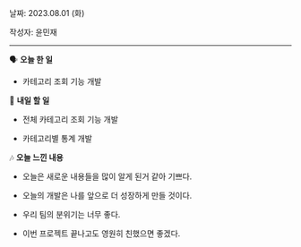 날짜: 2023.08.01 (화)

작성자: 윤민재

---

<aside>

🗣 **오늘 한 일**

</aside>

- 카테고리 조회 기능 개발

<aside>

🎢 **내일 할 일**

</aside>

- 전체 카테고리 조회 기능 개발

- 카테고리별 통계 개발

<aside>

🎶 **오늘 느낀 내용**

</aside>

 - 오늘은 새로운 내용들을 많이 알게 된거 같아 기쁘다.

 - 오늘의 개발은 나를 앞으로 더 성장하게 만들 것이다.

 - 우리 팀의 분위기는 너무 좋다.

 - 이번 프로젝트 끝나고도 영원히 친했으면 좋겠다.